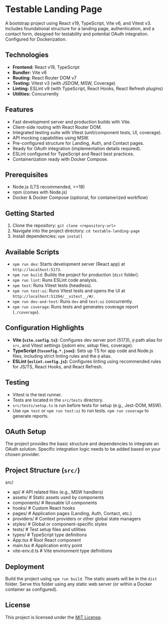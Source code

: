 # Testable Landing Page

A bootstrap project using React v19, TypeScript, Vite v6, and Vitest v3. Includes foundational structure for a landing page, authentication, and a contact form, designed for testability and potential OAuth integration. Configured for Dockerization.

## Technologies

- **Frontend:** React v19, TypeScript
- **Bundler:** Vite v6
- **Routing:** React Router DOM v7
- **Testing:** Vitest v3 (with JSDOM, MSW, Coverage)
- **Linting:** ESLint v9 (with TypeScript, React Hooks, React Refresh plugins)
- **Utilities:** Concurrently

## Features

- Fast development server and production builds with Vite.
- Client-side routing with React Router DOM.
- Integrated testing suite with Vitest (unit/component tests, UI, coverage).
- API mocking capabilities using MSW.
- Pre-configured structure for Landing, Auth, and Contact pages.
- Ready for OAuth integration (implementation details required).
- ESLint configured for TypeScript and React best practices.
- Containerization ready with Docker Compose.

## Prerequisites

- Node.js (LTS recommended, >=18)
- npm (comes with Node.js)
- Docker & Docker Compose (optional, for containerized workflow)

## Getting Started

1.  Clone the repository: `git clone <repository-url>`
2.  Navigate into the project directory: `cd testable-landing-page`
3.  Install dependencies: `npm install`

## Available Scripts

- `npm run dev`: Starts development server (React app) at `http://localhost:5173`.
- `npm run build`: Builds the project for production (`dist` folder).
- `npm run lint`: Runs ESLint code analysis.
- `npm test`: Runs Vitest tests (headless).
- `npm run test:ui`: Runs Vitest tests and opens the UI at `http://localhost:51204/__vitest__/#/`.
- `npm run dev-and-test`: Runs `dev` and `test:ui` concurrently.
- `npm run coverage`: Runs tests and generates coverage report (`./coverage`).

## Configuration Highlights

- **Vite (`vite.config.ts`):** Configures dev server port (5173), `@` path alias for `src`, and Vitest settings (jsdom env, setup files, coverage).
- **TypeScript (`tsconfig.*.json`):** Sets up TS for app code and Node.js files, including strict linting rules and the `@` alias.
- **ESLint (`eslint.config.js`):** Configures linting using recommended rules for JS/TS, React Hooks, and React Refresh.

## Testing

- Vitest is the test runner.
- Tests are located in the `src/tests` directory.
- `src/tests/setup.ts` is run before tests for setup (e.g., Jest-DOM, MSW).
- Use `npm test` or `npm run test:ui` to run tests. `npm run coverage` to generate reports.

## OAuth Setup

The project provides the basic structure and dependencies to integrate an OAuth solution. Specific integration logic needs to be added based on your chosen provider.

## Project Structure (`src/`)

src/

- api/              # API related files (e.g., MSW handlers)
- assets/           # Static assets used by components
- components/       # Reusable UI components
- hooks/            # Custom React hooks
- pages/            # Application pages (Landing, Auth, Contact, etc.)
- providers/        # Context providers or other global state managers
- styles/           # Global or component-specific styles
- tests/            # Test setup files and utilities
- types/            # TypeScript type definitions
- App.tsx           # Root React component
- main.tsx          # Application entry point
- vite-env.d.ts     # Vite environment type definitions

## Deployment

Build the project using `npm run build`. The static assets will be in the `dist` folder. Serve this folder using any static web server (or within a Docker container as configured).

## License

This project is licensed under the [MIT License](./LICENSE).
